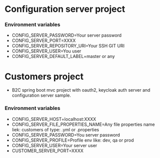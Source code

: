 # Configuration server project
### Environment variables
- CONFIG_SERVER_PASSWORD=Your server password
- CONFIG_SERVER_PORT=XXXX
- CONFIG_SERVER_REPOSITORY_URI=Your SSH GIT URI
- CONFIG_SERVER_USER=You user
- CONFIG_SERVER_DEFAULT_LABEL=master or any

# Customers project
- B2C spring boot mvc project with oauth2, keycloak auth server and configuration server sample.
### Environment variables
- CONFIG_SERVER_HOST=localhost:XXXX
- CONFIG_SERVER_FILE_PROPERTIES_NAME=Any file properties name liek: customers of type: .yml or .properties
- CONFIG_SERVER_PASSWORD=You server password
- CONFIG_SERVER_PROFILE=Profile env like: dev, qa or prod
- CONFIG_SERVER_USER=Your server user
- CUSTOMER_SERVER_PORT=XXXX
